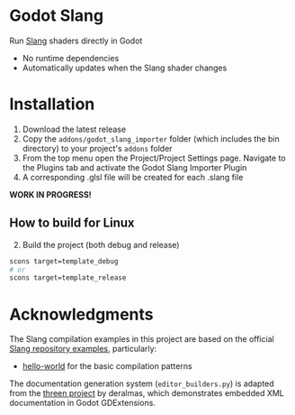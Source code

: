 # Godot Slang

Run [Slang](https://shader-slang.org/) shaders directly in Godot

- No runtime dependencies
- Automatically updates when the Slang shader changes

# Installation
1. Download the latest release
2. Copy the `addons/godot_slang_importer` folder (which includes the bin directory) to your project's `addons` folder
3. From the top menu open the Project/Project Settings page. Navigate to the Plugins tab and activate the Godot Slang Importer Plugin
4. A corresponding .glsl file will be created for each .slang file

**WORK IN PROGRESS!**

## How to build for Linux

2. Build the project (both debug and release)
```bash
scons target=template_debug
# or
scons target=template_release
```

# Acknowledgments

The Slang compilation examples in this project are based on the official [Slang repository examples](https://github.com/shader-slang/slang/tree/master/examples), particularly:
- [hello-world](https://github.com/shader-slang/slang/blob/master/examples/hello-world/main.cpp) for the basic compilation patterns

The documentation generation system (`editor_builders.py`) is adapted from the [threen project](https://github.com/deralmas/threen/tree/doc) by deralmas, which demonstrates embedded XML documentation in Godot GDExtensions.
